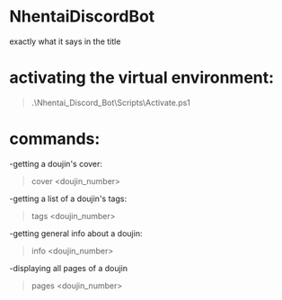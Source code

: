 # NhentaiDiscordBot
exactly what it says in the title 

# activating the virtual environment:

> .\Nhentai_Discord_Bot\Scripts\Activate.ps1


# commands:

-getting a doujin's cover:
>cover <doujin_number> 
  
-getting a list of a doujin's tags:
>tags <doujin_number>

-getting general info about a doujin:
>info <doujin_number>

-displaying all pages of a doujin
> pages <doujin_number>
